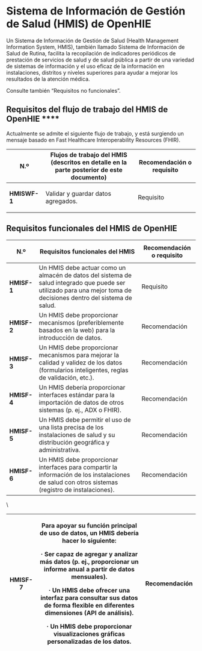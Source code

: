 # Sistema de Información de Gestión de Salud (HMIS) de OpenHIE

Un Sistema de Información de Gestión de Salud (Health Management Information System, HMIS), también llamado Sistema de Información de Salud de Rutina, facilita la recopilación de indicadores periódicos de prestación de servicios de salud y de salud pública a partir de una variedad de sistemas de información y el uso eficaz de la información en instalaciones, distritos y niveles superiores para ayudar a mejorar los resultados de la atención médica.

Consulte también “Requisitos no funcionales”.

## Requisitos del flujo de trabajo del HMIS de OpenHIE ****&#x20;

Actualmente se admite el siguiente flujo de trabajo, y está surgiendo un mensaje basado en Fast Healthcare Interoperability Resources (FHIR).&#x20;

| <p> </p><p>N.º</p>                       | **Flujos de trabajo del HMIS (descritos en detalle en la parte posterior de este documento)** | <p> </p><p><strong>Recomendación o requisito</strong></p> |
| ---------------------------------------- | --------------------------------------------------------------------------------------------- | --------------------------------------------------------- |
| <p> </p><p><strong>HMISWF-1</strong></p> | Validar y guardar datos agregados.                                                            | <p> </p><p>Requisito</p>                                  |

## Requisitos funcionales del HMIS de OpenHIE

| <p> <strong></strong> </p><p>N.º</p>                                                | **Requisitos funcionales del HMIS**                                                                                                                                | **Recomendación o requisito**                                            |
| ----------------------------------------------------------------------------------- | ------------------------------------------------------------------------------------------------------------------------------------------------------------------ | ------------------------------------------------------------------------ |
| <p> <strong></strong> </p><p> <strong></strong> </p><p><strong>HMISF-1</strong></p> | Un HMIS debe actuar como un almacén de datos del sistema de salud integrado que puede ser utilizado para una mejor toma de decisiones dentro del sistema de salud. | <p> <strong></strong> </p><p> <strong></strong> </p><p>Requisito</p>     |
| <p> <strong></strong> </p><p><strong>HMISF-2</strong></p>                           | Un HMIS debe proporcionar mecanismos (preferiblemente basados en la web) para la introducción de datos.                                                            | <p> <strong></strong> </p><p>Recomendación</p>                           |
| <p> <strong></strong> </p><p> <strong></strong> </p><p><strong>HMISF-3</strong></p> | Un HMIS debe proporcionar mecanismos para mejorar la calidad y validez de los datos (formularios inteligentes, reglas de validación, etc.).                        | <p> <strong></strong> </p><p> <strong></strong> </p><p>Recomendación</p> |
| <p> <strong></strong> </p><p> <strong></strong> </p><p><strong>HMISF-4</strong></p> | Un HMIS debería proporcionar interfaces estándar para la importación de datos de otros sistemas (p. ej., ADX o FHIR).                                              | <p> <strong></strong> </p><p> <strong></strong> </p><p>Recomendación</p> |
| <p> <strong></strong> </p><p> <strong></strong> </p><p><strong>HMISF-5</strong></p> | Un HMIS debe permitir el uso de una lista precisa de los instalaciones de salud y su distribución geográfica y administrativa.                                     | <p> <strong></strong> </p><p> <strong></strong> </p><p>Recomendación</p> |
| <p> <strong></strong> </p><p> <strong></strong> </p><p><strong>HMISF-6</strong></p> | Un HMIS debe proporcionar interfaces para compartir la información de los instalaciones de salud con otros sistemas (registro de instalaciones).                   | <p> <strong></strong> </p><p> <strong></strong> </p><p>Recomendación</p> |

\


| <p> <strong></strong> </p><p> <strong></strong> </p><p> <strong></strong> </p><p> <strong></strong> </p><p> <strong></strong> </p><p> <strong></strong> </p><p> <strong></strong> </p><p> <strong></strong> </p><p> <strong></strong> </p><p><strong>HMISF-7</strong></p> | <p> <strong></strong> </p><p>Para apoyar su función principal de uso de datos, un HMIS debería hacer lo siguiente:</p><p>·     Ser capaz de agregar y analizar más datos (p. ej., proporcionar un informe anual a partir de datos mensuales).</p><p>·     Un HMIS debe ofrecer una interfaz para consultar sus datos de forma flexible en diferentes dimensiones (API de análisis).</p><p>·     Un HMIS debe proporcionar visualizaciones gráficas personalizadas de los datos.</p> | <p> <strong></strong> </p><p> <strong></strong> </p><p> <strong></strong> </p><p> <strong></strong> </p><p> <strong></strong> </p><p> <strong></strong> </p><p> <strong></strong> </p><p> <strong></strong> </p><p> <strong></strong> </p><p>Recomendación</p> |
| ------------------------------------------------------------------------------------------------------------------------------------------------------------------------------------------------------------------------------------------------------------------------- | ----------------------------------------------------------------------------------------------------------------------------------------------------------------------------------------------------------------------------------------------------------------------------------------------------------------------------------------------------------------------------------------------------------------------------------------------------------------------------------- | -------------------------------------------------------------------------------------------------------------------------------------------------------------------------------------------------------------------------------------------------------------- |
